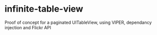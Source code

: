 # infinite-table-view
Proof of concept for a paginated UITableView, using VIPER, dependancy injection and Flickr API
